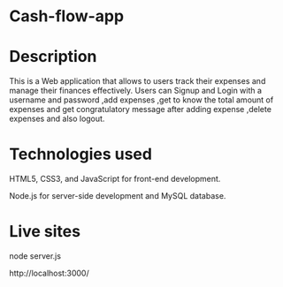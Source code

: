 # Cash-flow-app

# Description
This is a Web application that allows to users track their expenses and manage their finances effectively. Users can Signup and Login with a username and password ,add expenses ,get to know the total amount of expenses and get congratulatory message after adding expense ,delete expenses and also logout.

# Technologies used
HTML5, CSS3, and JavaScript for front-end development.

Node.js for server-side development and MySQL database.

# Live sites
node server.js

http://localhost:3000/



